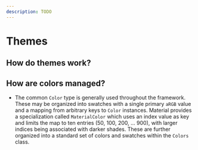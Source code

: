 ```yaml
---
description: TODO
---
```


# Themes

## How do themes work?

## How are colors managed?

* The common `Color` type is generally used throughout the framework. These may be organized into swatches with a single primary `aRGB` value and a mapping from arbitrary keys to `Color` instances. Material provides a specialization called `MaterialColor` which uses an index value as key and limits the map to ten entries \(50, 100, 200, ... 900\), with larger indices being associated with darker shades. These are further organized into a standard set of colors and swatches within the `Colors` class.

